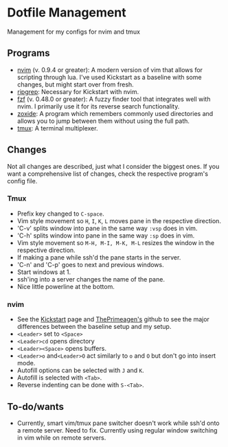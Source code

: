 # Dotfile Management
Management for my configs for nvim and tmux

## Programs
- [nvim](https://github.com/neovim/neovim/blob/master/INSTALL.md) (v. 0.9.4 or greater): A modern version of vim that allows for
scripting through lua. I've used Kickstart as a baseline with some changes, but might start over from fresh.
- [ripgrep](https://github.com/BurntSushi/ripgrep): Necessary for Kickstart with nvim.
- [fzf](https://github.com/junegunn/fzf) (v. 0.48.0 or greater): A fuzzy finder tool that integrates well with nvim. I primarily
use it for its reverse search functionality.
- [zoxide](https://github.com/ajeetdsouza/zoxide): A program which remembers commonly used directories and
allows you to jump between them without using the full path.
- [tmux](https://github.com/tmux/tmux/wiki): A terminal multiplexer.

## Changes
Not all changes are described, just what I consider the biggest ones. If you want a comprehensive list of
changes, check the respective program's config file.

### Tmux
- Prefix key changed to `C-space`.
- Vim style movement so `H`, `I`, `K`, `L` moves pane in the respective direction.
- 'C-v' splits window into pane in the same way `:vsp` does in vim.
- 'C-h' splits window into pane in the same way `:sp` does in vim.
- Vim style movement so `M-H, M-I, M-K, M-L` resizes the window in the respective direction.
- If making a pane while ssh'd the pane starts in the server.
- 'C-n' and 'C-p' goes to next and previous windows.
- Start windows at 1.
- ssh'ing into a server changes the name of the pane.
- Nice little powerline at the bottom.

### nvim
- See the [Kickstart](https://github.com/nvim-lua/kickstart.nvim) page and [ThePrimeagen's](https://github.com/ThePrimeagen)
github to see the major differences between the baseline setup and my setup.
- `<Leader>` set to `<Space>`
- `<Leader>cd` opens directory
- `<Leader><Space>` opens buffers.
- `<Leader>o` and`<Leader>O` act similarly to `o` and `O` but don't go into insert mode.
- Autofill options can be selected with `J` and `K`.
- Autofill is selected with `<Tab>`.
- Reverse indenting can be done with `S-<Tab>`.


## To-do/wants
- Currently, smart vim/tmux pane switcher doesn't work while ssh'd onto a remote server. Need to fix. Currently using regular 
window switching in vim while on remote servers.
